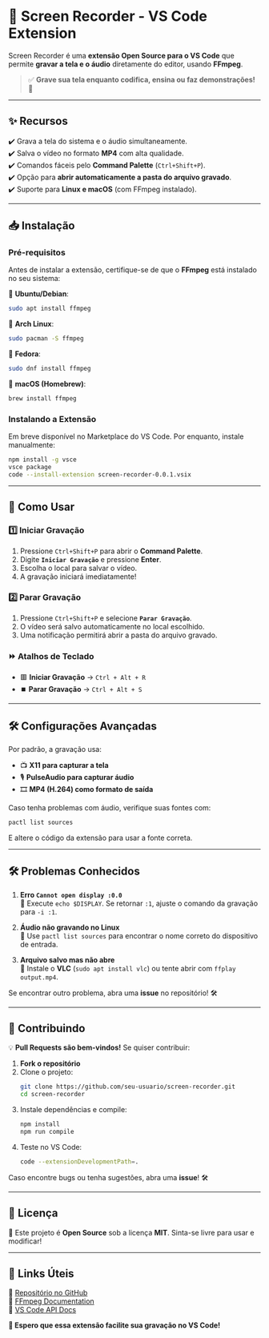 # 🎥 Screen Recorder - VS Code Extension

Screen Recorder é uma **extensão Open Source para o VS Code** que permite **gravar a tela e o áudio** diretamente do editor, usando **FFmpeg**.

> ✅ **Grave sua tela enquanto codifica, ensina ou faz demonstrações!** 🚀

---

## **✨ Recursos**
✔️ Grava a tela do sistema e o áudio simultaneamente.  
✔️ Salva o vídeo no formato **MP4** com alta qualidade.  
✔️ Comandos fáceis pelo **Command Palette** (`Ctrl+Shift+P`).  
✔️ Opção para **abrir automaticamente a pasta do arquivo gravado**.  
✔️ Suporte para **Linux e macOS** (com FFmpeg instalado).  

---

## **📥 Instalação**
### **Pré-requisitos**
Antes de instalar a extensão, certifique-se de que o **FFmpeg** está instalado no seu sistema:

🔹 **Ubuntu/Debian**:
```sh
sudo apt install ffmpeg
```

🔹 **Arch Linux**:
```sh
sudo pacman -S ffmpeg
```

🔹 **Fedora**:
```sh
sudo dnf install ffmpeg
```

🔹 **macOS (Homebrew)**:
```sh
brew install ffmpeg
```

### **Instalando a Extensão**
Em breve disponível no Marketplace do VS Code. Por enquanto, instale manualmente:
```sh
npm install -g vsce
vsce package
code --install-extension screen-recorder-0.0.1.vsix
```

---

## **🚀 Como Usar**

### **1️⃣ Iniciar Gravação**
1. Pressione `Ctrl+Shift+P` para abrir o **Command Palette**.
2. Digite **`Iniciar Gravação`** e pressione **Enter**.
3. Escolha o local para salvar o vídeo.
4. A gravação iniciará imediatamente!

### **2️⃣ Parar Gravação**
1. Pressione `Ctrl+Shift+P` e selecione **`Parar Gravação`**.
2. O vídeo será salvo automaticamente no local escolhido.
3. Uma notificação permitirá abrir a pasta do arquivo gravado.

### **⏩ Atalhos de Teclado**
- 🟥 **Iniciar Gravação** → `Ctrl + Alt + R`
- ⏹️ **Parar Gravação** → `Ctrl + Alt + S`

---

## **🛠️ Configurações Avançadas**
Por padrão, a gravação usa:
- 📺 **X11 para capturar a tela**
- 🎙️ **PulseAudio para capturar áudio**
- 🎞️ **MP4 (H.264) como formato de saída**

Caso tenha problemas com áudio, verifique suas fontes com:
```sh
pactl list sources
```
E altere o código da extensão para usar a fonte correta.

---

## **🛠️ Problemas Conhecidos**
1. **Erro `Cannot open display :0.0`**  
   🔹 Execute `echo $DISPLAY`. Se retornar `:1`, ajuste o comando da gravação para `-i :1`.

2. **Áudio não gravando no Linux**  
   🔹 Use `pactl list sources` para encontrar o nome correto do dispositivo de entrada.

3. **Arquivo salvo mas não abre**  
   🔹 Instale o **VLC** (`sudo apt install vlc`) ou tente abrir com `ffplay output.mp4`.

Se encontrar outro problema, abra uma **issue** no repositório! 🛠️

---

## **📝 Contribuindo**
💡 **Pull Requests são bem-vindos!** Se quiser contribuir:
1. **Fork o repositório**
2. Clone o projeto:  
   ```sh
   git clone https://github.com/seu-usuario/screen-recorder.git
   cd screen-recorder
   ```
3. Instale dependências e compile:  
   ```sh
   npm install
   npm run compile
   ```
4. Teste no VS Code:  
   ```sh
   code --extensionDevelopmentPath=.
   ```

Caso encontre bugs ou tenha sugestões, abra uma **issue**! 🛠️

---

## **📌 Licença**
📜 Este projeto é **Open Source** sob a licença **MIT**. Sinta-se livre para usar e modificar!

---

## **📢 Links Úteis**
🔗 [Repositório no GitHub](https://github.com/seu-usuario/screen-recorder)  
🔗 [FFmpeg Documentation](https://ffmpeg.org/documentation.html)  
🔗 [VS Code API Docs](https://code.visualstudio.com/api)  

**🚀 Espero que essa extensão facilite sua gravação no VS Code!**


